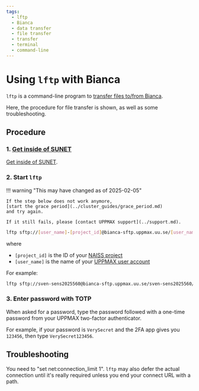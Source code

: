 ```yaml
---
tags:
  - lftp
  - Bianca
  - data transfer
  - file transfer
  - transfer
  - terminal
  - command-line
---
```


# Using `lftp` with Bianca

`lftp` is a command-line program
to [transfer files to/from Bianca](../cluster_guides/transfer_bianca.md).

Here, the procedure for file transfer is shown,
as well as some troubleshooting.

## Procedure

### 1. [Get inside of SUNET](../getting_started/get_inside_sunet.md)

[Get inside of SUNET](../getting_started/get_inside_sunet.md).

### 2. Start `lftp`

!!! warning "This may have changed as of 2025-02-05"

    If the step below does not work anymore,
    [start the grace period](../cluster_guides/grace_period.md)
    and try again.

    If it still fails, please [contact UPPMAX support](../support.md).

```bash
lftp sftp://[user_name]-[project_id]@bianca-sftp.uppmax.uu.se/[user_name]-[project_id]/
```

where

- `[project_id]` is the ID of your [NAISS project](../getting_started/project.md)
- `[user_name]` is the name of your [UPPMAX user account](../getting_started/user_account.md)

For example:

```bash
lftp sftp://sven-sens2025560@bianca-sftp.uppmax.uu.se/sven-sens2025560/
```

### 3. Enter password with TOTP

When asked for a password,
type the password followed with a one-time password from your UPPMAX
two-factor authenticator.

For example, if your password is `VerySecret` and the 2FA app gives
you `123456`, then type `VerySecret123456`.


## Troubleshooting

You need to "set net:connection_limit 1".
`lftp` may also defer the actual connection
until it's really required unless you end your connect URL with a path.
